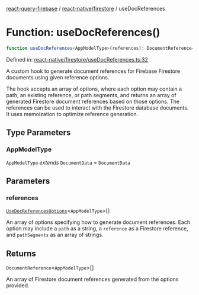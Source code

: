 [react-query-firebase](../../../modules.md) / [react-native/firestore](../index.md) / useDocReferences

# Function: useDocReferences()

```ts
function useDocReferences<AppModelType>(references): DocumentReference<AppModelType>[]
```

Defined in: [react-native/firestore/useDocReferences.ts:32](https://github.com/vpishuk/react-query-firebase/blob/09a15a5d938c4bdaa4fd86491bcf8ea41c16371f/react-native/firestore/useDocReferences.ts#L32)

A custom hook to generate document references for Firebase Firestore documents using given
reference options.

The hook accepts an array of options, where each option may contain a path,
an existing reference, or path segments, and returns an array of generated
Firestore document references based on those options. The references can be used
to interact with the Firestore database documents. It uses memoization to optimize
reference generation.

## Type Parameters

### AppModelType

`AppModelType` *extends* `DocumentData` = `DocumentData`

## Parameters

### references

[`UseDocReferencesOptions`](../type-aliases/UseDocReferencesOptions.md)\<`AppModelType`\>[]

An array of options
specifying how to generate document references. Each option may include a `path`
as a string, a `reference` as a Firestore reference, and `pathSegments` as an array of strings.

## Returns

`DocumentReference`\<`AppModelType`\>[]

An array of Firestore document references
generated from the options provided.
